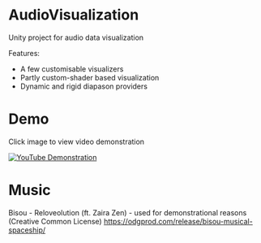 # AudioVisualization
Unity project for audio data visualization

Features:
- A few customisable visualizers
- Partly custom-shader based visualization
- Dynamic and rigid diapason providers

# Demo
Click image to view video demonstration

[![YouTube Demonstration](https://img.youtube.com/vi/grpixQeeDiQ/maxresdefault.jpg)](https://youtu.be/grpixQeeDiQ)

# Music
Bisou - Reloveolution (ft. Zaira Zen) - used for demonstrational reasons (Creative Common License)
https://odgprod.com/release/bisou-musical-spaceship/
